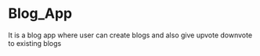 # Blog_App
It is a blog app where user can create blogs and also give upvote downvote to existing blogs
